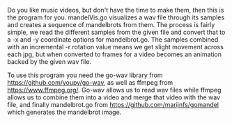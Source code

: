 Do you like music videos, but don't have the time to make them, then this is the program for you. mandelVis.go visualizes a wav file through its samples and creates a sequence of mandelbrots from them. The process is fairly simple, we read the different samples from the given file and convert that to a -x and -y coordinate options for mandelbrot.go. The samples combined with an incremental -r rotation value means we get slight movement across each jpg, but when converted to frames for a video becomes an animation backed by the given wav file. 

To use this program you need the go-wav library from https://github.com/youpy/go-wav, as well as ffmpeg from https://www.ffmpeg.org/. Go-wav allows us to read wav files while ffmpeg allows us to combine them into a video and merge that video with the wav file, and finally mandelbrot.go from https://github.com/marijnfs/gomandel which generates the mandelbrot image.
